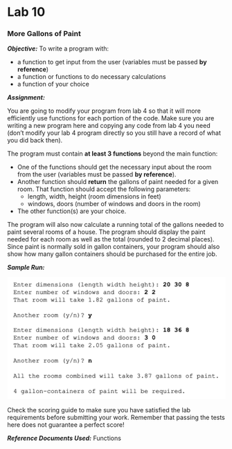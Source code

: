 # Lab 10
### More Gallons of Paint

**_Objective:_**
To write a program with:

+ a function to get input from the user (variables must be passed **by reference**)
+ a function or functions to do necessary calculations
+ a function of your choice

**_Assignment:_**

You are going to modify your program from lab 4 so that it will more efficiently use functions for each portion of the code. Make sure you are writing a new program here and copying any code from lab 4 you need (don’t modify your lab 4 program directly so you still have a record of what you did back then).

The program must contain **at least 3 functions** beyond the main function:  
+ One of the functions should get the necessary input about the room from the user (variables must be passed **by reference**).
+ Another function should **return** the gallons of paint needed for a given room. That function should accept the following parameters:
  +  length, width, height (room dimensions in feet)
  +  windows, doors (number of windows and doors in the room)
+  The other function(s) are your choice.

The program will also now calculate a running total of the gallons needed to paint several rooms of a house.  The program should display the paint needed for each room as well as the total (rounded to 2 decimal places).  Since paint is normally sold in gallon containers, your program should also show how many gallon containers should be purchased for the entire job.

**_Sample Run:_**

![Lab10samplerun](assets/Lab10samplerun.png)

Check the scoring guide to make sure you have satisfied the lab requirements before submitting your work. Remember that passing the tests here does not guarantee a perfect score!


**_Reference Documents Used:_** Functions
